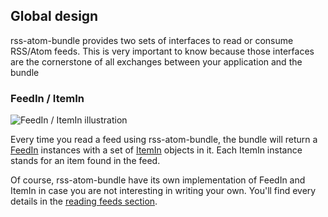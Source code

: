 ## Global design

rss-atom-bundle provides two sets of interfaces to read or consume RSS/Atom feeds. This is very important to know because those interfaces are the cornerstone of all exchanges between your application and the bundle

### FeedIn / ItemIn

![FeedIn / ItemIn illustration](https://raw.github.com/alexdebril/rss-atom-bundle/master/Resources/doc/feed-reading.png)

Every time you read a feed using rss-atom-bundle, the bundle will return a [FeedIn](https://github.com/alexdebril/rss-atom-bundle/blob/master/Protocol/FeedIn.php) instances with a set of [ItemIn](https://github.com/alexdebril/rss-atom-bundle/blob/master/Protocol/ItemIn.php) objects in it. Each ItemIn instance stands for an item found in the feed.

Of course, rss-atom-bundle have its own implementation of FeedIn and ItemIn in case you are not interesting in writing your own. You'll find every details in the [reading feeds section](https://github.com/alexdebril/rss-atom-bundle/wiki/Reading-feeds).